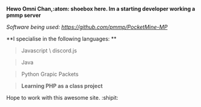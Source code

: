 **Hewo Omni Chan,:atom: shoebox here. Im a starting developer working a pmmp server**

*Software being used: https://github.com/pmmp/PocketMine-MP*

**I specialise in the following languages: **

> Javascript \ discord.js

> Java

> Python Grapic Packets

> **Learning PHP as a class project**

Hope to work with this awesome site. :shipit:
